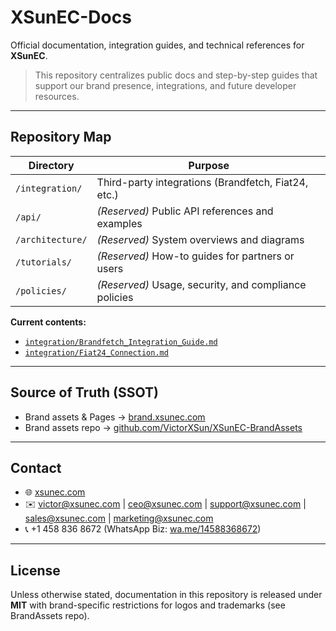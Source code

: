 # XSunEC-Docs

Official documentation, integration guides, and technical references for **XSunEC**.

> This repository centralizes public docs and step-by-step guides that support our
> brand presence, integrations, and future developer resources.

---

## Repository Map

| Directory | Purpose |
|------------|----------|
| `/integration/` | Third-party integrations (Brandfetch, Fiat24, etc.) |
| `/api/` | *(Reserved)* Public API references and examples |
| `/architecture/` | *(Reserved)* System overviews and diagrams |
| `/tutorials/` | *(Reserved)* How-to guides for partners or users |
| `/policies/` | *(Reserved)* Usage, security, and compliance policies |

**Current contents:**
- [`integration/Brandfetch_Integration_Guide.md`](integration/Brandfetch_Integration_Guide.md)
- [`integration/Fiat24_Connection.md`](integration/Fiat24_Connection.md)

---

## Source of Truth (SSOT)

- Brand assets & Pages → [brand.xsunec.com](https://brand.xsunec.com)  
- Brand assets repo → [github.com/VictorXSun/XSunEC-BrandAssets](https://github.com/VictorXSun/XSunEC-BrandAssets)

---

## Contact

- 🌐 [xsunec.com](https://xsunec.com)  
- ✉️ victor@xsunec.com | ceo@xsunec.com | support@xsunec.com | sales@xsunec.com | marketing@xsunec.com  
- 📞 +1 458 836 8672 (WhatsApp Biz: [wa.me/14588368672](https://wa.me/14588368672))

---

## License

Unless otherwise stated, documentation in this repository is released under **MIT**
with brand-specific restrictions for logos and trademarks (see BrandAssets repo).

